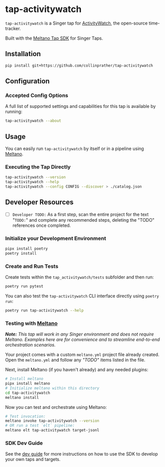 # tap-activitywatch

`tap-activitywatch` is a Singer tap for [ActivityWatch](https://activitywatch.net/), the open-source time-tracker.

Built with the [Meltano Tap SDK](https://sdk.meltano.com) for Singer Taps.

## Installation

```bash
pip install git+https://github.com/collinprather/tap-activitywatch
```

## Configuration

### Accepted Config Options

A full list of supported settings and capabilities for this
tap is available by running:

```bash
tap-activitywatch --about
```

## Usage

You can easily run `tap-activitywatch` by itself or in a pipeline using [Meltano](https://meltano.com/).

### Executing the Tap Directly

```bash
tap-activitywatch --version
tap-activitywatch --help
tap-activitywatch --config CONFIG --discover > ./catalog.json
```

## Developer Resources

- [ ] `Developer TODO:` As a first step, scan the entire project for the text "`TODO:`" and complete any recommended steps, deleting the "TODO" references once completed.

### Initialize your Development Environment

```bash
pipx install poetry
poetry install
```

### Create and Run Tests

Create tests within the `tap_activitywatch/tests` subfolder and
  then run:

```bash
poetry run pytest
```

You can also test the `tap-activitywatch` CLI interface directly using `poetry run`:

```bash
poetry run tap-activitywatch --help
```

### Testing with [Meltano](https://www.meltano.com)

_**Note:** This tap will work in any Singer environment and does not require Meltano.
Examples here are for convenience and to streamline end-to-end orchestration scenarios._

Your project comes with a custom `meltano.yml` project file already created. Open the `meltano.yml` and follow any _"TODO"_ items listed in
the file.

Next, install Meltano (if you haven't already) and any needed plugins:

```bash
# Install meltano
pipx install meltano
# Initialize meltano within this directory
cd tap-activitywatch
meltano install
```

Now you can test and orchestrate using Meltano:

```bash
# Test invocation:
meltano invoke tap-activitywatch --version
# OR run a test `elt` pipeline:
meltano elt tap-activitywatch target-jsonl
```

### SDK Dev Guide

See the [dev guide](https://sdk.meltano.com/en/latest/dev_guide.html) for more instructions on how to use the SDK to
develop your own taps and targets.
